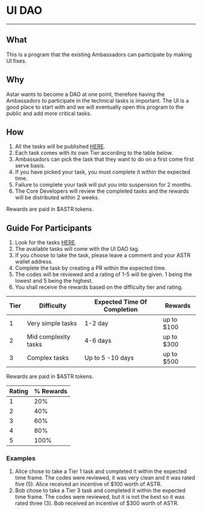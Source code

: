 # UI DAO

---
## What
This is a program that the existing Ambassadors can participate by making UI fixes. 

## Why
Astar wants to become a DAO at one point, therefore having the Ambassadors to participate in the technical tasks is important. The UI is a good place to start with and we will eventually open this program to the public and add more critical tasks.

## How
1. All the tasks will be published [HERE](https://github.com/AstarNetwork/astar-apps/issues).
2. Each task comes with its own Tier according to the table below.
3. Ambassadors can pick the task that they want to do on a first come first serve basis. 
4. If you have picked your task, you must complete it within the expected time. 
5. Failure to complete your task will put you into suspension for 2 months. 
6. The Core Developers will review the completed tasks and the rewards will be distributed within 2 weeks.  

Rewards are paid in $ASTR tokens.
 
 ## Guide For Participants
 1. Look for the tasks [HERE](https://github.com/AstarNetwork/astar-apps/issues).
 2. The available tasks will come with the UI DAO tag.
 3. If you choose to take the task, please leave a comment and your ASTR wallet address.
 4. Complete the task by creating a PR within the expected time.
 5. The codes will be reviewed and a rating of 1-5 will be given. 1 being the lowest and 5 being the highest.
 6. You shall receive the rewards based on the difficulty tier and rating.

| Tier | Difficulty | Expected Time Of Completion | Rewards | 
| --- | --- | --- | --- |
| 1 | Very simple tasks | 1-2 day | up to $100 |  
| 2 | Mid complexity tasks | 4-6 days | up to $300 |
| 3 | Complex tasks | Up to 5 -10 days | up to $500 |

Rewards are paid in $ASTR tokens.

| Rating | % Rewards |
| --- | --- |
| 1 | 20% |
| 2 | 40% |
| 3 | 60% |
| 4 | 80% |
| 5 | 100% |

 ### Examples
 1. Alice chose to take a Tier 1 task and completed it within the expected time frame. The codes were reviewed, it was very clean and it was rated five (5). Alice received an incentive of $100 worth of ASTR.
 2. Bob chose to take a Tier 3 task and completed it within the expected time frame. The codes were reviewed, but it is not the best so it was rated three (3). Bob received an incentive of $300 worth of ASTR.


